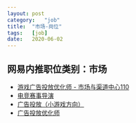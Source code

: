 ```yaml
---
layout:	post
category:	"job"
title:	"市场-岗位"
tags:	[job]
date:	2020-06-02
---
```

## 网易内推职位类别：市场
- [游戏广告投放优化师 - 市场与渠道中心110](http://mobile.bole.netease.com/bole/boleDetail?id=21663&employeeId=346f03c3cda5f04c&key=all)
- [电竞赛事导演](http://mobile.bole.netease.com/bole/boleDetail?id=21296&employeeId=346f03c3cda5f04c&key=all)
- [广告投放（小游戏方向）](http://mobile.bole.netease.com/bole/boleDetail?id=19820&employeeId=346f03c3cda5f04c&key=all)
- [广告投放优化师](http://mobile.bole.netease.com/bole/boleDetail?id=16480&employeeId=346f03c3cda5f04c&key=all)
